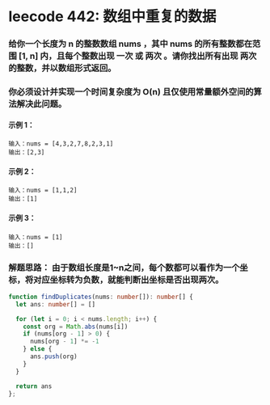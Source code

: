 # leecode 442: 数组中重复的数据

### 给你一个长度为 n 的整数数组 nums ，其中 nums 的所有整数都在范围 [1, n] 内，且每个整数出现 一次 或 两次 。请你找出所有出现 两次 的整数，并以数组形式返回。

### 你必须设计并实现一个时间复杂度为 O(n) 且仅使用常量额外空间的算法解决此问题。

#### 示例 1：
```
输入：nums = [4,3,2,7,8,2,3,1]
输出：[2,3]
```
#### 示例 2：
```
输入：nums = [1,1,2]
输出：[1]
```
#### 示例 3：
```
输入：nums = [1]
输出：[]
```

### 解题思路： 由于数组长度是1~n之间，每个数都可以看作为一个坐标，将对应坐标转为负数，就能判断出坐标是否出现两次。
```ts
function findDuplicates(nums: number[]): number[] {
  let ans: number[] = []

  for (let i = 0; i < nums.length; i++) {
    const org = Math.abs(nums[i])
    if (nums[org - 1] > 0) {
      nums[org - 1] *= -1
    } else {
      ans.push(org)
    }
  }

  return ans
};
```